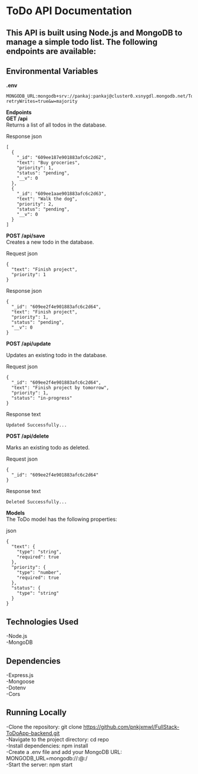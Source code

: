 # ToDo API Documentation

## This API is built using Node.js and MongoDB to manage a simple todo list. The following endpoints are available:

## Environmental Variables  
 
 **.env**
 ```
 MONGODB_URL:mongodb+srv://pankaj:pankaj@cluster0.xsnygdl.mongodb.net/ToDoApp?retryWrites=true&w=majority    
``` 
**Endpoints**    
**GET /api**   
Returns a list of all todos in the database.

Response json  
```
[
  {
    "_id": "609ee187e901883afc6c2d62",
    "text": "Buy groceries",
    "priority": 1,
    "status": "pending",
    "__v": 0
  },
  {
    "_id": "609ee1aae901883afc6c2d63",
    "text": "Walk the dog",
    "priority": 2,
    "status": "pending",
    "__v": 0
  }
]
```

**POST /api/save**    
Creates a new todo in the database.   
 
Request json
```
{
  "text": "Finish project",
  "priority": 1
}

```
Response json
```
{
  "_id": "609ee2f4e901883afc6c2d64",
  "text": "Finish project",
  "priority": 1,
  "status": "pending",
  "__v": 0
}
```

**POST /api/update**   

Updates an existing todo  in the database.

Request json
```
{
  "_id": "609ee2f4e901883afc6c2d64",
  "text": "Finish project by tomorrow",
  "priority": 1,
  "status": "in-progress"
}
```
Response text
```
Updated Successfully...
```

**POST /api/delete**    

Marks an existing todo as deleted.

Request json
```
{
  "_id": "609ee2f4e901883afc6c2d64"
}
```
Response text
```
Deleted Successfully...
```
**Models**    
The ToDo model has the following properties:

json
```
{
  "text": {
    "type": "string",
    "required": true
  },
  "priority": {
    "type": "number",
    "required": true
  },
  "status": {
    "type": "string"
  }
}
```
## Technologies Used
-Node.js   
-MongoDB  

## Dependencies  
-Express.js   
-Mongoose   
-Dotenv   
-Cors  

## Running Locally
-Clone the repository:  git clone https://github.com/pnkjxmwl/FullStack-ToDoApp-backend.git                       
-Navigate to the project directory: cd repo     
-Install dependencies: npm install    
-Create a .env file and add your MongoDB URL: MONGODB_URL=mongodb://<username>:<password>@<host>:<port>/<database>     
-Start the server: npm start    
